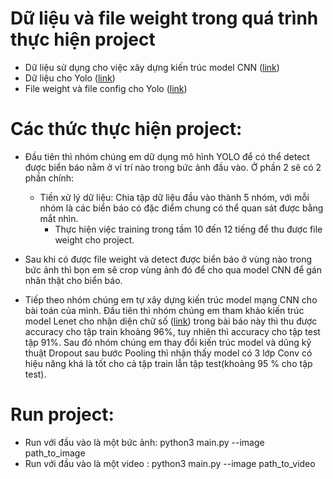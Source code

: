 # Dữ liệu và file weight trong quá trình thực hiện project 
- Dữ liệu sử dụng cho việc xây dựng kiến trúc model CNN ([link](https://www.kaggle.com/c/acc-german-traffic-sign-classification/data))
- Dữ liệu cho Yolo ([link](https://drive.google.com/drive/folders/1Js5kipsTQwKDgkAca6mHPOC7H7-Y0Q3Q?usp=sharing))
- File weight và file config cho Yolo ([link](https://drive.google.com/drive/folders/1V4301Dvc6dYwLQJpWwm4SnY9F0Zuop0p?usp=sharing))

# Các thức thực hiện project:
- Đầu tiên thì nhóm chúng em dữ dụng mô hình YOLO để có thể detect được biển báo nằm ở ví trí nào trong bức ảnh đầu vào. Ở phần 2 sẽ có 2 phần chính:
	- Tiền xử lý dữ liệu: Chia tập dữ liệu đầu vào thành 5 nhóm, với mỗi nhóm là các biển báo có đặc điểm chung có thể quan sát được bằng mắt nhìn.
        - Thực hiện việc training trong tầm 10 đến 12 tiếng để thu được file weight cho project.

- Sau khi có được file weight và detect được biển báo ở vùng nào trong bức ảnh thì bọn em sẽ crop vùng ảnh đó để cho qua model CNN để gán 	nhãn thật cho biển báo.

- Tiếp theo nhóm chúng em tự xây dựng kiến trúc model mạng CNN cho bài toán của mình. Đầu tiên thì nhóm chúng em tham khảo kiến trúc 
model Lenet cho nhận diện chữ số ([link](http://yann.lecun.com/exdb/publis/pdf/lecun-98.pdf)) trong bài báo này thì thu được accuracy cho
tập train khoảng 96%, tuy nhiên thì accuracy cho tập test tập 91%. Sau đó nhóm chúng em thay đổi kiến trúc model và dũng kỹ thuật Dropout
sau bước Pooling thì nhận thấy model có 3 lớp Conv có hiệu năng khá là tốt cho cả tập train lẫn tập test(khoảng 95 % cho tập test).
	
# Run project:
- Run với đầu vào là một bức ảnh: python3 main.py --image path_to_image
- Run với đầu vào là một video : python3 main.py --image path_to_video 
 
